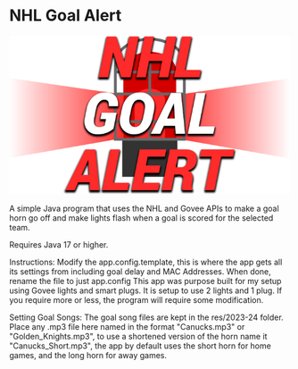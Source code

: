 # NHL Goal Alert

![NHL Goal Alert Logo](/res/nhlgoalalert.png)

A simple Java program that uses the NHL and Govee APIs to make a goal horn go off and make lights flash when a goal is scored for the selected team.

Requires Java 17 or higher.

Instructions:
Modify the app.config.template, this is where the app gets all its settings from including goal delay and MAC Addresses. When done, rename the file to just app.config
This app was purpose built for my setup using Govee lights and smart plugs. It is setup to use 2 lights and 1 plug. If you require more or less, the program will require some modification.

Setting Goal Songs:
The goal song files are kept in the res/2023-24 folder. Place any .mp3 file here named in the format "Canucks.mp3" or "Golden_Knights.mp3", to use a shortened version of the horn name it "Canucks_Short.mp3", the app by default uses the short horn for home games, and the long horn for away games.

